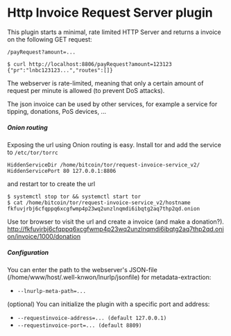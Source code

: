 # Http Invoice Request Server plugin


This plugin starts a minimal, rate limited HTTP Server and returns a invoice on the following GET request:

``/payRequest?amount=...``

```
$ curl http://localhost:8806/payRequest?amount=123123
{"pr":"lnbc123123...","routes":[]}
```

The webserver is rate-limited, meaning that only a certain amount of request per minute is allowed (to prevent DoS attacks).

The json invoice can be used by other services, for example a service for tipping, donations, PoS devices, ...

##### Onion routing
Exposing the url using Onion routing is easy. Install tor and 
add the service to `/etc/tor/torrc`
```
HiddenServiceDir /home/bitcoin/tor/request-invoice-service_v2/
HiddenServicePort 80 127.0.0.1:8806

```
and restart tor to create the url
```
$ systemctl stop tor && systemctl start tor
$ cat /home/bitcoin/tor/request-invoice-service_v2/hostname
fkfuvjrbj6cfqppq6xcgfwmp4p23wq2unzlnqmdi6ibqtg2aq7thp2qd.onion
```

Use tor browser to visit the url and create a invoice (and make a donation?).
http://fkfuvjrbj6cfqppq6xcgfwmp4p23wq2unzlnqmdi6ibqtg2aq7thp2qd.onion/invoice/1000/donation

##### Configuration
You can enter the path to the webserver's JSON-file (/home/www/host/.well-knwon/lnurlp/jsonfile) for metadata-extraction:

- `--lnurlp-meta-path=...`

(optional) You can initialize the plugin with a specific port and address:

- `--requestinvoice-address=... (default 127.0.0.1)`
- `--requestinvoice-port=... (default 8809)`
